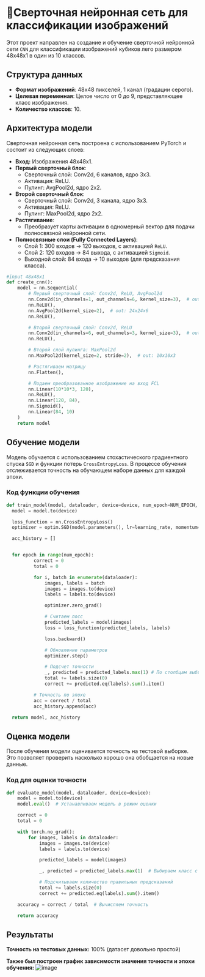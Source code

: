# 🧩Сверточная нейронная сеть для классификации изображений


Этот проект направлен на создание и обучение сверточной нейронной сети `CNN` для классификации изображений кубиков лего размером 48x48x1 в один из 10 классов.


## Структура данных

- **Формат изображений**: 48x48 пикселей, 1 канал (градации серого).
- **Целевая переменная**: Целое число от 0 до 9, представляющее класс изображения.
- **Количество классов**: 10.

## Архитектура модели

Сверточная нейронная сеть построена с использованием PyTorch и состоит из следующих слоев:

- **Вход:** Изображения 48x48x1.
- **Первый сверточный блок**:
  - Сверточный слой: Conv2d, 6 каналов, ядро 3x3.
  - Активация: ReLU.
  - Пулинг: AvgPool2d, ядро 2x2.
- **Второй сверточный блок**:
  - Сверточный слой: Conv2d, 3 канала, ядро 3x3.
  - Активация: ReLU.
  - Пулинг: MaxPool2d, ядро 2x2.
- **Растягивание**:
  - Преобразует карты активации в одномерный вектор для подачи полносвязной нейронной сети.
- **Полносвязные слои (Fully Connected Layers)**:
  - Слой 1: 300 входов → 120 выходов, с активацией `ReLU`.
  - Слой 2: 120 входов → 84 выхода, с активацией `Sigmoid`.
  - Выходной слой: 84 входа → 10 выходов (для предсказания класса).
```python
#input 48x48x1
def create_cnn():
    model = nn.Sequential(
        # Первый сверточный слой: Conv2d, ReLU, AvgPool2d
        nn.Conv2d(in_channels=1, out_channels=6, kernel_size=3),  # out: 46x46x6
        nn.ReLU(),
        nn.AvgPool2d(kernel_size=2),  # out: 24x24x6
        nn.ReLU(),

        # Второй сверточный слой: Conv2d, ReLU
        nn.Conv2d(in_channels=6, out_channels=3, kernel_size=3),  # out: 21x21x3
        nn.ReLU(),

        # Второй слой пулинга: MaxPool2d
        nn.MaxPool2d(kernel_size=2, stride=2),  # out: 10x10x3

        # Растягиваем матрицу
        nn.Flatten(),

        # Подаем преобразованное изображение на вход FCL
        nn.Linear(10*10*3, 120),
        nn.ReLU(),
        nn.Linear(120, 84),
        nn.Sigmoid(),
        nn.Linear(84, 10)
    )
    return model
```
## Обучение модели

Модель обучается с использованием стохастического градиентного спуска `SGD` и функции потерь `CrossEntropyLoss`. В процессе обучения отслеживается точность на обучающем наборе данных для каждой эпохи.

### Код функции обучения
```python
def train_model(model, dataloader, device=device, num_epoch=NUM_EPOCH, learning_rate=LEARN_RATE):
  model = model.to(device)

  loss_function = nn.CrossEntropyLoss()
  optimizer = optim.SGD(model.parameters(), lr=learning_rate, momentum=0.9)

  acc_history = []


  for epoch in range(num_epoch):
          correct = 0
          total = 0

          for i, batch in enumerate(dataloader):
              images, labels = batch
              images = images.to(device)
              labels = labels.to(device)

              optimizer.zero_grad()

              # Считаем лосс
              predicted_labels = model(images)
              loss = loss_function(predicted_labels, labels)

              loss.backward()

              # Обновление параметров
              optimizer.step()

              # Подсчет точности
              _, predicted = predicted_labels.max(1) # По столбцам выбираем индекс с максимальной верояностью
              total += labels.size(0)
              correct += predicted.eq(labels).sum().item()

          # Точность по эпохе
          acc = correct / total
          acc_history.append(acc)

  return model, acc_history
```
## Оценка модели

После обучения модели оценивается точность на тестовой выборке. Это позволяет проверить насколько хорошо она обобщается на новые данные.
### Код для оценки точности
```python
def evaluate_model(model, dataloader, device=device):
    model = model.to(device)
    model.eval()  # Устанавливаем модель в режим оценки

    correct = 0
    total = 0

    with torch.no_grad():
        for images, labels in dataloader:
            images = images.to(device)
            labels = labels.to(device)

            predicted_labels = model(images)

            _, predicted = predicted_labels.max(1)  # Выбираем класс с максимальной вероятностью

            # Подсчитываем количество правильных предсказаний
            total += labels.size(0)
            correct += predicted.eq(labels).sum().item()

    accuracy = correct / total  # Вычисляем точность

    return accuracy
```
## Результаты
**Точность на тестовых данных:** 100% (датасет довольно простой)

**Также был построен график зависимости значения точности и эпохи обучения:**
![image](https://github.com/user-attachments/assets/767a596e-cb10-4043-9b7e-40028cab305f)
